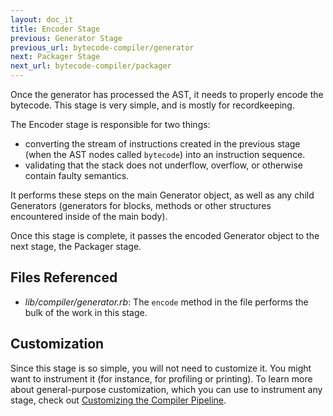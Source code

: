 ```yaml
---
layout: doc_it
title: Encoder Stage
previous: Generator Stage
previous_url: bytecode-compiler/generator
next: Packager Stage
next_url: bytecode-compiler/packager
---
```


Once the generator has processed the AST, it needs to properly encode
the bytecode. This stage is very simple, and is mostly for
recordkeeping.

The Encoder stage is responsible for two things:

* converting the stream of instructions created in the previous stage
  (when the AST nodes called `bytecode`) into an instruction sequence.
* validating that the stack does not underflow, overflow, or otherwise
  contain faulty semantics.

It performs these steps on the main Generator object, as well as any
child Generators (generators for blocks, methods or other structures
encountered inside of the main body).

Once this stage is complete, it passes the encoded Generator object to
the next stage, the Packager stage.

## Files Referenced

* *lib/compiler/generator.rb*: The `encode` method in the file performs
  the bulk of the work in this stage.

## Customization

Since this stage is so simple, you will not need to customize it. You
might want to instrument it (for instance, for profiling or printing).
To learn more about general-purpose customization, which you can use to
instrument any stage, check out [Customizing the Compiler
Pipeline](/bytecode-compiler/customization/).
